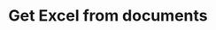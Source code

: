 ---
title: Get Excel from documents
excerpt: ''
deprecated: false
hidden: false
metadata:
  title: ''
  description: ''
  robots: index
next:
  description: ''
---